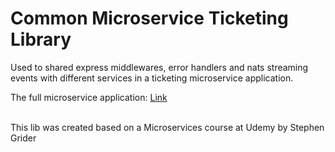 # Common Microservice Ticketing Library

Used to shared express middlewares, error handlers and nats streaming events with different services in a ticketing microservice application.

The full microservice application: [Link](https://github.com/abnersouza/ticketing)

<br>
This lib was created based on a Microservices course at Udemy by Stephen Grider
